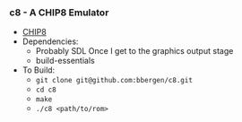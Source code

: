 ### c8 - A CHIP8 Emulator

* [CHIP8](https://en.wikipedia.org/wiki/CHIP-8)
* Dependencies:
  * Probably SDL Once I get to the graphics output stage
  * build-essentials
* To Build:
  * `git clone git@github.com:bbergen/c8.git`
  * `cd c8`
  * `make`
  * `./c8 <path/to/rom>`
